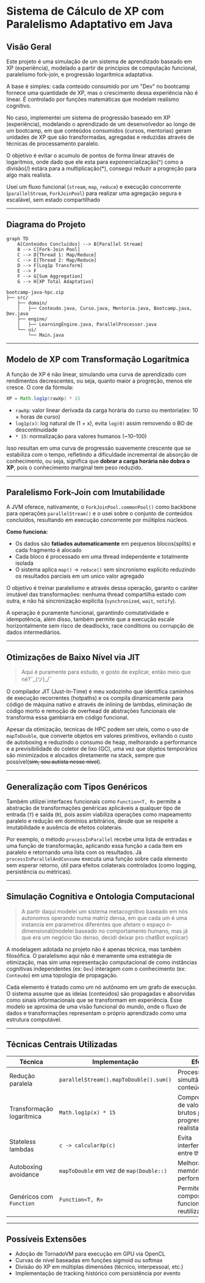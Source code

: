 # Sistema de Cálculo de XP com Paralelismo Adaptativo em Java

## Visão Geral
Este projeto é uma simulação de um sistema de aprendizado baseado em XP (experiência), modelado a partir de princípios de computação funcional, paralelismo fork-join, e progressão logarítmica adaptativa.

A base é simples: cada conteúdo consumido por um "Dev" no bootcamp fornece uma quantidade de XP, mas o crescimento dessa experiência não é linear. É controlado por funções matemáticas que modelam realismo cognitivo.

No caso, implementei um sistema de progressão baseado em XP (experiência), modelando o aprendizado de um desenvolvedor ao longo de um bootcamp, em que conteúdos consumidos (cursos, mentorias) geram unidades de XP que são transformadas, agregadas e reduzidas através de técnicas de processamento paralelo. 

O objetivo é evitar o acumulo de pontos de forma linear através de logaritmos, onde dado que ele esta para exponencialização(^) como a divisão(/) estára para a multiplicação(*), consegui reduzir a progreção para algo mais realista.

Usei um fluxo funcional (`stream`, `map`, `reduce`) e execução concorrente (`parallelStream`, `ForkJoinPool`) para realizar uma agregação segura e escalável, sem estado compartilhado

---

## Diagrama do Projeto

```mermaid
graph TD
    A[Conteúdos Concluídos] --> B[Parallel Stream]
    B --> C[Fork-Join Pool]
    C --> D[Thread 1: Map/Reduce]
    C --> E[Thread 2: Map/Reduce]
    D --> F[Log1p Transform]
    E --> F
    F --> G[Sum Aggregation]
    G --> H[XP Total Adaptativo]
```

```
bootcamp-java-hpc.zip
├── src/
    ├── domain/
    │   ├── Conteudo.java, Curso.java, Mentoria.java, Bootcamp.java, Dev.java
    ├── engine/
    │   ├── LearningEngine.java, ParallelProcessor.java
    └── ui/
        └── Main.java

```
---

## Modelo de XP com Transformação Logarítmica

A função de XP é não linear, simulando uma curva de aprendizado com rendimentos decrescentes, ou seja, quanto maior a progreção, menos ele cresce. O core da fórmula:

```java
XP = Math.log1p(rawXp) * 15
```

* `rawXp`: valor linear derivada da carga horária do curso ou mentoria(ex: 10 × horas de curso)
* `log1p(x)`: log natural de (1 + x), evita `log(0)` assim removendo o BO de descontinuidade
* `* 15`: normalização para valores humanos (\~10–100)

Isso resultan em uma curva de progressão suavemente crescente que se estabiliza com o tempo, refletindo a dificuldade incremental de absorção de conhecimento, ou seja, significa que **dobrar a carga horária não dobra o XP**, pois o conhecimento marginal tem peso reduzido.

---

## Paralelismo Fork-Join com Imutabilidade

A JVM oferece, nativamente, o `ForkJoinPool.commonPool()` como backbone para operações `parallelStream()` e o usei sobre o conjunto de conteúdos concluídos, resultando em execução concorrente por múltiplos núcleos. 

**Como funciona:**

* Os dados são **fatiados automaticamente** em pequenos blocos(splits) e cada fragmento é alocado
* Cada bloco é processado em uma thread independente e totalmente isolada
* O sistema aplica `map()` → `reduce()` sem sincronismo explícito reduzindo os resultados parciais em um unico valor agregado

O objetivo é  treinar paralelismo e através dessa operação, garanto o caráter imutável das transformações: nenhuma thread compartilha estado com outra, e não há sincronização explícita (`synchronized`, `wait`, `notify`). 

A operação é puramente funcional, garantindo comutatividade e idempotência, além disso, também permite que a execução escale horizontalmente sem risco de deadlocks, race conditions ou corrupção de dados intermediários.

---

## Otimizações de Baixo Nível via JIT
> Aqui é puramente para estudo, e gosto de explicar, então meio que né?¯\_(ツ)_/¯

O compilador JIT (Just-In-Time) é meu xodozinho que identifica caminhos de execução recorrentes (hotpaths) e os compila dinamicamente para código de máquina nativo e através de inlining de lambdas, eliminação de código morto e remoção de overhead de abstrações funcionais ele transforma essa gambiarra em código funcional.

Apesar da otimização, tecnicas de HPC podem ser uteis, como o uso de `mapToDouble`, que converte objetos em valores primitivos, evitando o custo de autoboxing e reduzindo o consumo de heap, melhorando a performance e a previsibilidade do coletor de lixo (GC), uma vez que objetos temporários são minimizados e alocados diretamente na stack, sempre que possível(~~sim, sou autista nesse nivel~~).

---

## Generalização com Tipos Genéricos

Também utilizei interfaces funcionais como `Function<T, R>` permite a abstração de transformações genéricas aplicáveis a qualquer tipo de entrada (`T`) e saída (`R`), pois assim viabiliza operações como mapeamento paralelo e redução em domínios arbitrários, desde que se respeite a imutabilidade e ausência de efeitos colaterais.

Por exemplo, o método `processInParallel` recebe uma lista de entradas e uma função de transformação, aplicando essa função a cada item em paralelo e retornando uma lista com os resultados. Já `processInParallelAndConsume` executa uma função sobre cada elemento sem esperar retorno, útil para efeitos colaterais controlados (como logging, persistência ou métricas).

---

## Simulação Cognitiva e Ontologia Computacional
> A partir daqui modelei um sistema metacognitivo baseado em nós autonomos operando numa matriz densa, em que cada um é uma instancia em parametros diferentes que afetam o espaço n-dimensional(modelei baseado no comportamento humano, mas já que era um negócio tão denso, decidi deixar pro chatBot explicar)

A modelagem adotada no projeto não é apenas técnica, mas também filosófica. O paralelismo aqui não é meramente uma estratégia de otimização, mas sim uma representação computacional de como instâncias cognitivas independentes (ex: `Dev`) interagem com o conhecimento (ex: `Conteudo`) em uma topologia de propagação.

Cada elemento é tratado como um nó autônomo em um grafo de execução. O sistema assume que as ideias (conteúdos) são propagadas e absorvidas como sinais informacionais que se transformam em experiência. Esse modelo se aproxima de uma visão funcional do mundo, onde o fluxo de dados e transformações representam o próprio aprendizado como uma estrutura computável.

---

## Técnicas Centrais Utilizadas

| Técnica                   | Implementação                           | Efeito                                                |
| ------------------------- | --------------------------------------- | ----------------------------------------------------- |
| Redução paralela          | `parallelStream().mapToDouble().sum()`  | Processamento simultâneo de conteúdos                 |
| Transformação logarítmica | `Math.log1p(x) * 15`                    | Compressão de valores brutos para progressão realista |
| Stateless lambdas         | `c -> calcularXp(c)`                    | Evita interferência entre threads                     |
| Autoboxing avoidance      | `mapToDouble` em vez de `map(Double::)` | Melhora uso de memória e performance                  |
| Genéricos com `Function`  | `Function<T, R>`                        | Permite composição funcional reutilizável             |

---

## Possíveis Extensões

* Adoção de TornadoVM para execução em GPU via OpenCL
* Curvas de nível baseadas em funções sigmoid ou softmax
* Divisão do XP em múltiplas dimensões (técnico, interpessoal, etc.)
* Implementação de tracking histórico com persistência por evento
